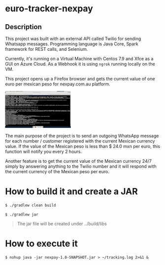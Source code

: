 # euro-tracker-nexpay

## Description

This project was built with an external API called Twilio for sending Whatsapp messages. Programming language is Java Core, Spark framework for REST calls, and Selenium. 

Currently, it's running on a Virtual Machine with Centos 7.9 and Xfce as a GUI on Azure Cloud. As a Webhook it is using `ngrok` running locally on the VM.


This project opens up a Firefox browser and gets the current value of one euro per mexican peso for nexpay.com.au platform.

![Alt tect](imgs/gif.gif)

The main purpose of the project is to send an outgoing WhatsApp message for each number / customer registered with the current Mexican currency value. If the value of the Mexican peso is less than $ 24.0 mxn per euro, this function will notify you every 2 hours.

Another feature is to get the current value of the Mexican currency 24/7 simply by answering anything to the Twilio number and it will respond with the current currency of the Mexican peso per euro.

# How to build it and create a JAR
```shell
$ ./gradlew clean build
```
```shell
$ ./gradlew jar
```
> The jar file will be created under ../build/libs
# How to execute it

```shell
$ nohup java -jar nexpay-1.0-SNAPSHOT.jar > ~/tracking.log 2>&1 &
```


